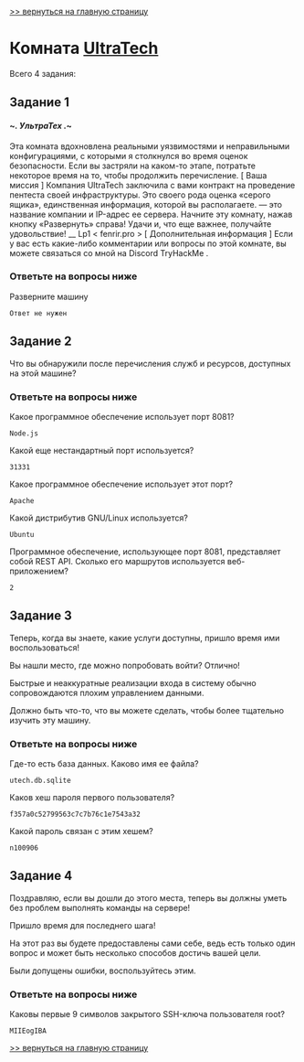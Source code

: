 [>> вернуться на главную страницу](https://github.com/BEPb/tryhackme/blob/master/README.md)

# Комната [UltraTech](https://tryhackme.com/r/room/ultratech1) 

Всего 4 задания:
## Задание 1
#### ~_. УльтраТех ._~
Эта комната вдохновлена реальными уязвимостями и неправильными конфигурациями, с которыми я столкнулся во время 
оценок безопасности. 
Если вы застряли на каком-то этапе, потратьте некоторое время на то, чтобы продолжить перечисление.
[ Ваша миссия ]
Компания UltraTech заключила с вами контракт на проведение пентеста своей инфраструктуры.
Это своего рода оценка «серого ящика», единственная информация, которой вы располагаете.
— это название компании и IP-адрес ее сервера.
Начните эту комнату, нажав кнопку «Развернуть» справа!
Удачи и, что еще важнее, получайте удовольствие!
__
Lp1 < fenrir.pro >
[ Дополнительная информация ]
Если у вас есть какие-либо комментарии или вопросы по этой комнате, вы можете связаться со мной на Discord TryHackMe .

### Ответьте на вопросы ниже
Разверните машину
```commandline
Ответ не нужен
```

## Задание 2
Что вы обнаружили после перечисления служб и ресурсов, доступных на этой машине?
### Ответьте на вопросы ниже
Какое программное обеспечение использует порт 8081?
```commandline
Node.js
```
Какой еще нестандартный порт используется?
```commandline
31331
```
Какое программное обеспечение использует этот порт?
```commandline
Apache
```
Какой дистрибутив GNU/Linux используется?
```commandline
Ubuntu
```
Программное обеспечение, использующее порт 8081, представляет собой REST API. Сколько его маршрутов используется 
веб-приложением? 
```commandline
2
```

## Задание 3
Теперь, когда вы знаете, какие услуги доступны, пришло время ими воспользоваться!

Вы нашли место, где можно попробовать войти? Отлично!

Быстрые и неаккуратные реализации входа в систему обычно сопровождаются плохим управлением данными.

Должно быть что-то, что вы можете сделать, чтобы более тщательно изучить эту машину.

### Ответьте на вопросы ниже
Где-то есть база данных. Каково имя ее файла?
```commandline
utech.db.sqlite
```
Каков хеш пароля первого пользователя?
```commandline
f357a0c52799563c7c7b76c1e7543a32
```
Какой пароль связан с этим хешем?
```commandline
n100906
```

## Задание 4
Поздравляю, если вы дошли до этого места, теперь вы должны уметь без проблем выполнять команды на сервере!

Пришло время для последнего шага!

На этот раз вы будете предоставлены сами себе, ведь есть только один вопрос и может быть несколько способов достичь 
вашей цели. 

Были допущены ошибки, воспользуйтесь этим.

### Ответьте на вопросы ниже
Каковы первые 9 символов закрытого SSH-ключа пользователя root?
```commandline
MIIEogIBA
```

[>> вернуться на главную страницу](https://github.com/BEPb/tryhackme/blob/master/README.md)